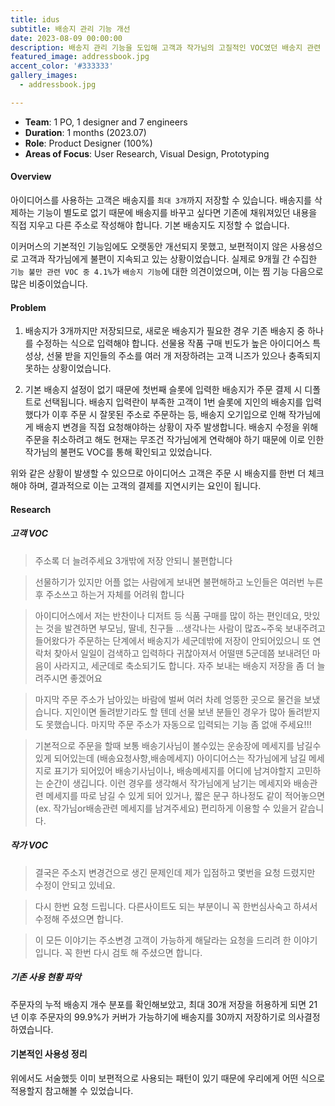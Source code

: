 ```yaml
---
title: idus
subtitle: 배송지 관리 기능 개선
date: 2023-08-09 00:00:00
description: 배송지 관리 기능을 도입해 고객과 작가님의 고질적인 VOC였던 배송지 관련 불편사항을 해결하고, 고객에게 매끄러운 주문 경험에 기여한 프로젝트입니다.
featured_image: addressbook.jpg
accent_color: '#333333'
gallery_images:
  - addressbook.jpg

---
```


* **Team**: 1 PO, 1 designer and 7 engineers
* **Duration**: 1 months (2023.07)
* **Role**: Product Designer (100%)
* **Areas of Focus**: User Research, Visual Design, Prototyping


#### Overview

아이디어스를 사용하는 고객은 배송지를 ```최대 3개```까지 저장할 수 있습니다. 배송지를 삭제하는 기능이 별도로 없기 때문에 배송지를 바꾸고 싶다면 기존에 채워져있던 내용을 직접 지우고 다른 주소로 작성해야 합니다. 기본 배송지도  지정할 수 없습니다. 

이커머스의 기본적인 기능임에도 오랫동안 개선되지 못했고, 보편적이지 않은 사용성으로 고객과 작가님에게 불편이 지속되고 있는 상황이었습니다.  실제로 9개월 간 수집한 ```기능 불만 관련 VOC 중 4.1%```가 `배송지 기능`에 대한 의견이었으며, 이는 찜 기능 다음으로 많은 비중이었습니다. 



#### Problem

1. 배송지가 3개까지만 저장되므로, 새로운 배송지가 필요한 경우 기존 배송지 중 하나를 수정하는 식으로 입력해야 합니다. 선물용 작품 구매 빈도가 높은 아이디어스 특성상, 선물 받을 지인들의 주소를 여러 개 저장하려는 고객 니즈가 있으나 충족되지 못하는 상황이었습니다.

2. 기본 배송지 설정이 없기 때문에 첫번째 슬롯에 입력한 배송지가 주문 결제 시 디폴트로 선택됩니다. 배송지 입력란이 부족한 고객이 1번 슬롯에 지인의 배송지를 입력했다가 이후 주문 시 잘못된 주소로 주문하는 등, 배송지 오기입으로 인해 작가님에게 배송지 변경을 직접 요청해야하는 상황이 자주 발생합니다. 배송지 수정을 위해 주문을 취소하려고 해도 현재는 무조건 작가님에게 연락해야 하기 때문에 이로 인한 작가님의 불편도 VOC를 통해 확인되고 있었습니다.

위와 같은 상황이 발생할 수 있으므로 아이디어스 고객은 주문 시 배송지를 한번 더 체크해야 하며, 결과적으로 이는 고객의 결제를 지연시키는 요인이 됩니다.


#### Research

##### 고객 VOC

> 주소록 더 늘려주세요 3개밖에 저장 안되니 불편합니다

> 선물하기가 있지만 어플 없는 사람에게 보내면 불편해하고 노인들은 여러번 누른후 주소쓰고 하는거 자체를 어려워 합니다

> 아이디어스에서 저는 반찬이나 디저트 등 식품 구매를 많이 하는 편인데요, 맛있는 것을 발견하면 부모님, 딸네, 친구들 ...생각나는 사람이 많죠~주욱 보내주려고 들어왔다가 주문하는 단계에서 배송지가 세군데밖에 저장이 안되어있으니 또 연락처 찾아서 일일이 검색하고 입력하다 귀찮아져서 어떨땐 5군데쯤 보내려던 마음이 사라지고, 세군데로 축소되기도 합니다. 자주 보내는 배송지 저장을 좀 더 늘려주시면 좋겠어요

> 마지막 주문 주소가 남아있는 바람에 벌써 여러 차례 엉뚱한 곳으로 물건을 보냈습니다. 지인이면 돌려받기라도 할 텐데 선물 보낸 분들인 경우가 많아 돌려받지도 못했습니다. 마지막 주문 주소가 자동으로 입력되는 기능 좀 없애 주세요!!!

> 기본적으로 주문을 할때 보통 배송기사님이 볼수있는 운송장에 메세지를 남길수 있게 되어있는데 (배송요청사항,배송메세지) 아이디어스는 작가님에게 남길 메세지로 표기가 되어있어 배송기사님이나, 배송메세지를 어디에 남겨야할지 고민하는 순간이 생깁니다. 이런 경우를 생각해서 작가님에게 남기는 메세지와 배송관련 메세지를 따로 남길 수 있게 되어 있거나, 짧은 문구 하나정도 같이 적어놓으면(ex. 작가님or배송관련 메세지를 남겨주세요) 편리하게 이용할 수 있을거 같습니다.


##### 작가 VOC

> 결국은 주소지 변경건으로 생긴 문제인데 제가 입점하고 몇번을 요청 드렸지만 수정이 안되고 있네요.

> 다시 한번 요청 드립니다. 다른사이트도 되는 부분이니 꼭 한번심사숙고 하셔서 수정해 주셨으면 합니다.

> 이 모든 이야기는 주소변경 고객이 가능하게 해달라는 요청을 드리려 한 이야기 입니다. 꼭 한번 다시 검토 해 주셨으면 합니다.



##### 기존 사용 현황 파악

주문자의 누적 배송지 개수 분포를 확인해보았고, 최대 30개 저장을 허용하게 되면 21년 이후 주문자의 99.9%가 커버가 가능하기에 배송지를 30까지 저장하기로 의사결정 하였습니다.

#### 기본적인 사용성 정리

위에서도 서술했듯 이미 보편적으로 사용되는 패턴이 있기 때문에 우리에게 어떤 식으로 적용할지 참고해볼 수 있었습니다.